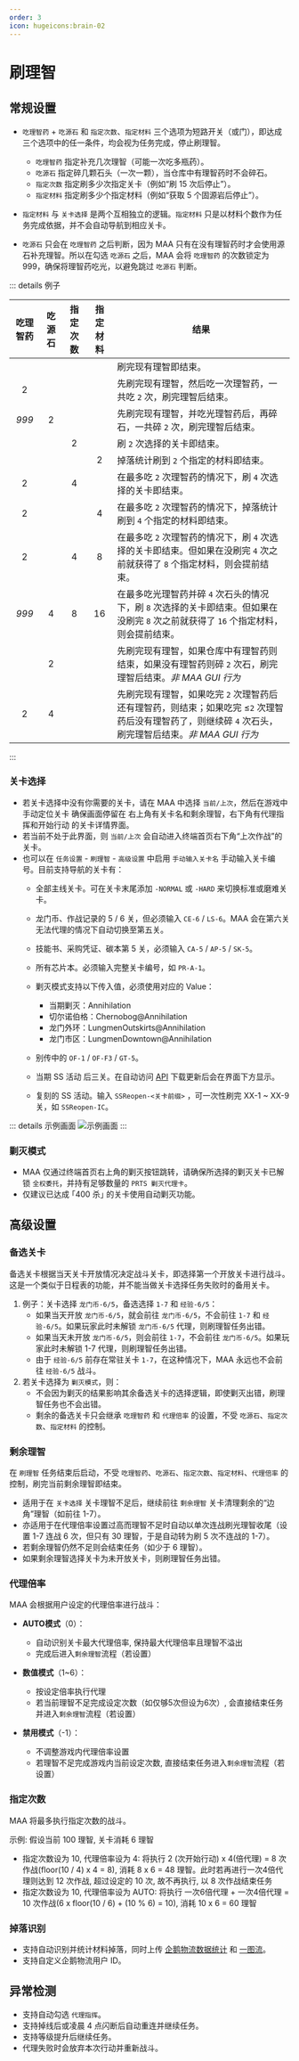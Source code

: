```yaml
---
order: 3
icon: hugeicons:brain-02
---
```


# 刷理智

## 常规设置

- `吃理智药` + `吃源石` 和 `指定次数`、`指定材料` 三个选项为短路开关（或门），即达成三个选项中的任一条件，均会视为任务完成，停止刷理智。
  - `吃理智药` 指定补充几次理智（可能一次吃多瓶药）。
  - `吃源石` 指定碎几颗石头（一次一颗），当仓库中有理智药时不会碎石。
  - `指定次数` 指定刷多少次指定关卡（例如“刷 15 次后停止”）。
  - `指定材料` 指定刷多少个指定材料（例如“获取 5 个固源岩后停止”）。

- `指定材料` 与 `关卡选择` 是两个互相独立的逻辑。`指定材料` 只是以材料个数作为任务完成依据，并不会自动导航到相应关卡。
- `吃源石` 只会在 `吃理智药` 之后判断，因为 MAA 只有在没有理智药时才会使用源石补充理智。所以在勾选 `吃源石` 之后，MAA 会将 `吃理智药` 的次数锁定为 999，确保将理智药吃光，以避免跳过 `吃源石` 判断。

::: details 例子

| 吃理智药 | 吃源石 | 指定次数 | 指定材料 | 结果                                                                                                                                                    |
| :------: | :----: | :------: | :------: | ------------------------------------------------------------------------------------------------------------------------------------------------------- |
|          |        |          |          | 刷完现有理智即结束。                                                                                                                                    |
|    2     |        |          |          | 先刷完现有理智，然后吃一次理智药，一共吃 `2` 次，刷完理智后结束。                                                                                       |
|  _999_   |   2    |          |          | 先刷完现有理智，并吃光理智药后，再碎石，一共碎 `2` 次，刷完理智后结束。                                                                                 |
|          |        |    2     |          | 刷 `2` 次选择的关卡即结束。                                                                                                                             |
|          |        |          |    2     | 掉落统计刷到 `2` 个指定的材料即结束。                                                                                                                   |
|    2     |        |    4     |          | 在最多吃 `2` 次理智药的情况下，刷 `4` 次选择的关卡即结束。                                                                                              |
|    2     |        |          |    4     | 在最多吃 `2` 次理智药的情况下，掉落统计刷到 `4` 个指定的材料即结束。                                                                                    |
|    2     |        |    4     |    8     | 在最多吃 `2` 次理智药的情况下，刷 `4` 次选择的关卡即结束。但如果在没刷完 `4` 次之前就获得了 `8` 个指定材料，则会提前结束。                              |
|  _999_   |   4    |    8     |    16    | 在最多吃光理智药并碎 `4` 次石头的情况下，刷 `8` 次选择的关卡即结束。但如果在没刷完 `8` 次之前就获得了 `16` 个指定材料，则会提前结束。                   |
|          |   2    |          |          | 先刷完现有理智，如果仓库中有理智药则结束，如果没有理智药则碎 `2` 次石，刷完理智后结束。_非 MAA GUI 行为_                                                |
|    2     |   4    |          |          | 先刷完现有理智，如果吃完 `2` 次理智药后还有理智药，则结束；如果吃完 ≤`2` 次理智药后没有理智药了，则继续碎 `4` 次石头，刷完理智后结束。_非 MAA GUI 行为_ |

:::

### 关卡选择

- 若关卡选择中没有你需要的关卡，请在 MAA 中选择 `当前/上次`，然后在游戏中手动定位关卡
  确保画面停留在 右上角有关卡名和剩余理智，右下角有代理指挥和开始行动 的关卡详情界面。
- 若当前不处于此界面，则 `当前/上次` 会自动进入终端首页右下角“上次作战”的关卡。
- 也可以在 `任务设置` - `刷理智` - `高级设置` 中启用 `手动输入关卡名` 手动输入关卡编号。目前支持导航的关卡有：
  - 全部主线关卡。可在关卡末尾添加 `-NORMAL` 或 `-HARD` 来切换标准或磨难关卡。
  - 龙门币、作战记录的 5 / 6 关，但必须输入 `CE-6` / `LS-6`。MAA 会在第六关无法代理的情况下自动切换至第五关。
  - 技能书、采购凭证、碳本第 5 关，必须输入 `CA-5` / `AP-5` / `SK-5`。
  - 所有芯片本。必须输入完整关卡编号，如 `PR-A-1`。
  - 剿灭模式支持以下传入值，必须使用对应的 Value：
    - 当期剿灭：Annihilation
    - 切尔诺伯格：Chernobog@Annihilation
    - 龙门外环：LungmenOutskirts@Annihilation
    - 龙门市区：LungmenDowntown@Annihilation

  - 别传中的 `OF-1` / `OF-F3` / `GT-5`。
  - 当期 SS 活动 后三关。在自动访问 [API](https://api.maa.plus/MaaAssistantArknights/api/gui/StageActivity.json) 下载更新后会在界面下方显示。
  - 复刻的 SS 活动。输入 `SSReopen-<关卡前缀>` ，可一次性刷完 XX-1 ~ XX-9 关，如 `SSReopen-IC`。

::: details 示例画面
![示例画面](/images/zh-cn/combat-start-interface-example.png)
:::

### 剿灭模式

- MAA 仅通过终端首页右上角的剿灭按钮跳转，请确保所选择的剿灭关卡已解锁 `全权委托`，并持有足够数量的 `PRTS 剿灭代理卡`。
- 仅建议已达成 ｢400 杀｣ 的关卡使用自动剿灭功能。

## 高级设置

### 备选关卡

备选关卡根据当天关卡开放情况决定战斗关卡，即选择第一个开放关卡进行战斗。
这是一个类似于日程表的功能，并不能当做关卡选择任务失败时的备用关卡。

1. 例子：关卡选择 `龙门币-6/5`，备选选择 `1-7` 和 `经验-6/5`：
   - 如果当天开放 `龙门币-6/5`，就会前往 `龙门币-6/5`，不会前往 `1-7` 和 `经验-6/5`。如果玩家此时未解锁 `龙门币-6/5` 代理，则刷理智任务出错。
   - 如果当天未开放 `龙门币-6/5`，则会前往 `1-7`，不会前往 `龙门币-6/5`。如果玩家此时未解锁 1-7 代理，则刷理智任务出错。
   - 由于 `经验-6/5` 前存在常驻关卡 `1-7`，在这种情况下，MAA 永远也不会前往 `经验-6/5` 战斗。
2. 若关卡选择为 `剿灭模式`，则：
   - 不会因为剿灭的结果影响其余备选关卡的选择逻辑，即使剿灭出错，刷理智任务也不会出错。
   - 剩余的备选关卡只会继承 `吃理智药` 和 `代理倍率` 的设置，不受 `吃源石`、`指定次数`、`指定材料` 的控制。

### 剩余理智

在 `刷理智` 任务结束后启动，不受 `吃理智药`、`吃源石`、`指定次数`、`指定材料`、`代理倍率` 的控制，刷完当前剩余理智即结束。

- 适用于在 `关卡选择` 关卡理智不足后，继续前往 `剩余理智` 关卡清理剩余的“边角”理智（如前往 1-7）。
- 亦适用于在代理倍率设置过高而理智不足时自动以单次连战刷光理智收尾（设置 1-7 连战 6 次，但只有 30 理智，于是自动转为刷 5 次不连战的 1-7）。
- 若剩余理智仍然不足则会结束任务（如少于 6 理智）。
- 如果剩余理智选择关卡为未开放关卡，则刷理智任务出错。

### 代理倍率

MAA 会根据用户设定的代理倍率进行战斗：

- **AUTO模式**（0）：
  - 自动识别关卡最大代理倍率, 保持最大代理倍率且理智不溢出
  - 完成后进入`剩余理智`流程（若设置）

- **数值模式**（1~6）：
  - 按设定倍率执行代理
  - 若当前理智不足完成设定次数（如仅够5次但设为6次）, 会直接结束任务并进入`剩余理智`流程（若设置）

- **禁用模式**（-1）：
  - 不调整游戏内代理倍率设置
  - 若理智不足完成游戏内当前设定次数, 直接结束任务进入`剩余理智`流程（若设置）

### 指定次数

MAA 将最多执行指定次数的战斗。

示例: 假设当前 100 理智, 关卡消耗 6 理智

- 指定次数设为 10, 代理倍率设为 4: 将执行 2 (次开始行动) x 4(倍代理) = 8 次作战(floor(10 / 4) x 4 = 8), 消耗 8 x 6 = 48 理智。此时若再进行一次4倍代理则达到 12 次作战, 超过设定的 10 次, 故不再执行, 以 8 次作战结束任务
- 指定次数设为 10, 代理倍率设为 AUTO: 将执行 一次6倍代理 + 一次4倍代理 = 10 次作战(6 x floor(10 / 6) + (10 % 6) = 10), 消耗 10 x 6 = 60 理智

### 掉落识别

- 支持自动识别并统计材料掉落，同时上传 [企鹅物流数据统计](https://penguin-stats.cn/) 和 [一图流](https://ark.yituliu.cn/)。
- 支持自定义企鹅物流用户 ID。

## 异常检测

- 支持自动勾选 `代理指挥`。
- 支持掉线后或凌晨 4 点闪断后自动重连并继续任务。
- 支持等级提升后继续任务。
- 代理失败时会放弃本次行动并重新战斗。
